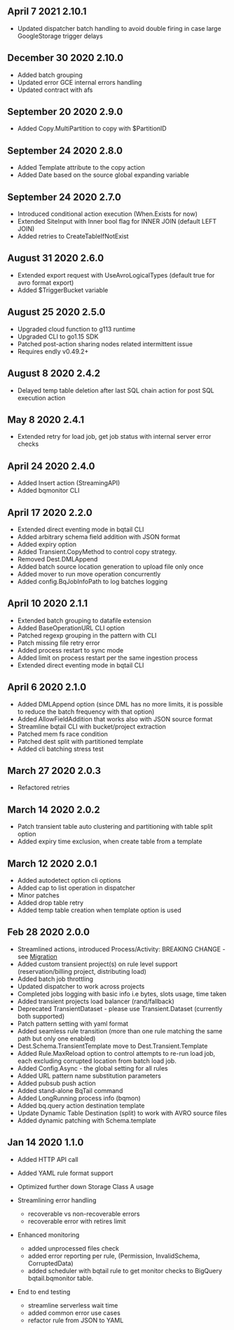 ## April 7 2021 2.10.1
 * Updated dispatcher batch handling to avoid double firing in case large GoogleStorage trigger delays
   
## December 30 2020 2.10.0
 * Added batch grouping
 * Updated error GCE internal errors handling
 * Updated contract with afs
 
## September 20 2020 2.9.0
 * Added Copy.MultiPartition to copy with $PartitionID

## September 24 2020 2.8.0
 * Added Template attribute to the copy action
 * Added Date based on the source global expanding variable

## September 24 2020 2.7.0
 * Introduced conditional action execution (When.Exists for now)
 * Extended SiteInput with Inner bool flag for INNER JOIN (default LEFT JOIN)
 * Added retries to CreateTableIfNotExist 

## August 31 2020 2.6.0
 * Extended export request with UseAvroLogicalTypes (default true for avro format export)
 * Added $TriggerBucket variable

## August 25 2020 2.5.0
 * Upgraded cloud function to g113 runtime
 * Upgraded CLI to go1.15 SDK
 * Patched post-action sharing nodes related intermittent issue 
 * Requires endly v0.49.2+


## August 8 2020 2.4.2
 * Delayed temp table deletion after last SQL chain action for post SQL execution action
  
## May 8 2020 2.4.1
 * Extended retry for load job, get job status with internal server error checks 

## April 24 2020 2.4.0
 * Added Insert action (StreamingAPI)
 * Added bqmonitor CLI

 
## April 17 2020 2.2.0
 * Extended direct eventing mode in bqtail CLI                                           
 * Added arbitrary schema field addition with JSON format
 * Added expiry option
 * Added Transient.CopyMethod to control copy strategy.
 * Removed Dest.DMLAppend 
 * Added batch source location generation to upload file only once
 * Added mover to run move operation concurrently
 * Added config.BqJobInfoPath to log batches logging
 
 
## April 10 2020 2.1.1
 * Extended batch grouping to datafile extension
 * Added BaseOperationURL CLI option
 * Patched regexp grouping in the pattern with CLI
 * Patch missing file retry error
 * Added process restart to sync mode
 * Added limit on process restart per the same ingestion process                
 * Extended direct eventing mode in bqtail CLI                                           

  
## April 6 2020 2.1.0
 * Added DMLAppend option (since DML has no more limits, it is possible to reduce the batch frequency with that option)
 * Added AllowFieldAddition that works also with JSON source format
 * Streamline bqtail CLI with bucket/project extraction
 * Patched mem fs race condition
 * Patched dest split with partitioned template
 * Added cli batching stress test
 
## March 27  2020 2.0.3
 * Refactored retries

## March 14 2020 2.0.2
 * Patch transient table auto clustering and partitioning  with table split option
 * Added expiry time exclusion, when create table from a template
 
## March 12 2020 2.0.1
 * Added autodetect option cli options
 * Added cap to list operation in dispatcher
 * Minor patches
 * Added drop table retry
 * Added temp table creation when template option is used

   
## Feb 28 2020 2.0.0
  * Streamlined actions, introduced Process/Activity: BREAKING CHANGE - see [Migration](MIGRATION.md) 
  * Added custom transient project(s) on rule level support (reservation/billing project, distributing load)
  * Added batch job throttling
  * Updated dispatcher to work across projects
  * Completed jobs logging with basic info i.e bytes, slots usage, time taken
  * Added transient projects load balancer (rand/fallback)
  * Deprecated TransientDataset - please use Transient.Dataset (currently both supported)
  * Patch pattern setting with yaml format
  * Added seamless rule transition (more than one rule matching the same path but only one enabled) 
  * Dest.Schema.TransientTemplate move to Dest.Transient.Template
  * Added Rule.MaxReload option to control attempts to re-run load job, each excluding corrupted location from batch load job.
  * Added Config.Async - the global setting for all rules
  * Added URL pattern name substitution parameters
  * Added pubsub push action
  * Added stand-alone BqTail command
  * Added LongRunning process info (bqmon)
  * Added bq.query action destination template
  * Update Dynamic Table Destination (split) to work with AVRO source files
  * Added dynamic patching with Schema.template

## Jan 14 2020 1.1.0

  * Added HTTP API call
  * Added YAML rule format support
  * Optimized further down Storage Class A usage
  * Streamlining error handling
    - recoverable vs non-recoverable errors
    - recoverable error with retires limit

  * Enhanced monitoring
    - added unprocessed files check
    - added error reporting per rule, (Permission, InvalidSchema, CorruptedData)
    - added scheduler with bqtail rule to get monitor checks to BigQuery bqtail.bqmonitor table.

  * End to end testing
    - streamline serverless wait time
    - added common error use cases
    - refactor rule from JSON to YAML


